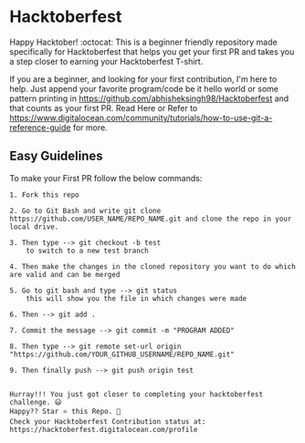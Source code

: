 # Hacktoberfest

Happy Hacktober! :octocat: This is a beginner friendly repository made specifically for Hacktoberfest that helps you get your first PR and takes you a step closer to earning your Hacktoberfest T-shirt.

If you are a beginner, and looking for your first contribution, I'm here to help. Just append your favorite program/code be it hello world or some pattern printing in
https://github.com/abhisheksingh98/Hacktoberfest
and that counts as your first PR.
Read Here or Refer to https://www.digitalocean.com/community/tutorials/how-to-use-git-a-reference-guide for more.


   ## Easy Guidelines
                
To make your First PR follow the below commands:
    
    1. Fork this repo
    
    2. Go to Git Bash and write git clone https://github.com/USER_NAME/REPO_NAME.git and clone the repo in your local drive.
    
    3. Then type --> git checkout -b test
        to switch to a new test branch
    
    4. Then make the changes in the cloned repository you want to do which are valid and can be merged    
    
    5. Go to git bash and type --> git status
        this will show you the file in which changes were made
    
    6. Then --> git add .
    
    7. Commit the message --> git commit -m "PROGRAM ADDED"
    
    8. Then type --> git remote set-url origin "https://github.com/YOUR_GITHUB_USERNAME/REPO_NAME.git"
    
    9. Then finally push --> git push origin test


    Hurray!!! You just got closer to completing your hacktoberfest challenge. 😃
    Happy?? Star ⭐ this Repo. 🤩
    Check your Hacktoberfest Contribution status at:
    https://hacktoberfest.digitalocean.com/profile
    
